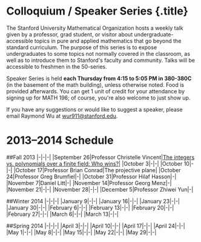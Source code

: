 # Colloquium / Speaker Series {.title}

The Stanford University Mathematical Organization hosts a weekly talk given by
a professor, grad student, or visitor about undergraduate-accessible topics in
pure and applied mathematics that go beyond the standard curriculum. The
purpose of this series is to expose undergraduates to some topics not normally
covered in the classroom, as well as to introduce them to Stanford's faculty
and community. Talks will be accessible to freshmen in the 50-series.

Speaker Series is held **each Thursday from 4:15 to 5:05 PM in 380-380C**
(in the basement of the math building), unless otherwise noted. Food is
provided afterwards. You can get 1 unit of credit for your attendance by
signing up for MATH 196; of course, you're also welcome to just show up.

If you have any suggestions or would like to suggest a speaker, please email
Raymond Wu at wur911@stanford.edu.

# 2013&ndash;2014 Schedule

##Fall 2013
|-|-|-|
|September 26|Professor Christelle Vincent|[The integers vs. polynomials over a finite field: Who wins?](/pdfs/speakers/sept26.pdf)|
|October 3|-|-|
|October 10|-|-|
|October 17|Professor Brian Conrad|The projective plane|
|October 24|Professor Greg Brumfiel|-|
|October 31|Professor Hilaf Hasson|-|
|November 7|Daniel Litt|-|
|November 14|Professor Georg Menz|-|
|November 21|-|-|
|November 28|-|-|
|December 5|Professor Zhiwei Yun|-|

##Winter 2014
|-|-|-|
|January 9|-|-|
|January 16|-|-|
|January 23|-|-|
|January 30|-|-|
|February 6|-|-|
|February 13|-|-|
|February 20|-|-|
|February 27|-|-|
|March 6|-|-|
|March 13|-|-|

##Spring 2014
|-|-|-|
|April 3|-|-|
|April 10|-|-|
|April 17|-|-|
|April 24|-|-|
|May 1|-|-|
|May 8|-|-|
|May 15|-|-|
|May 22|-|-|
|May 29|-|-|
